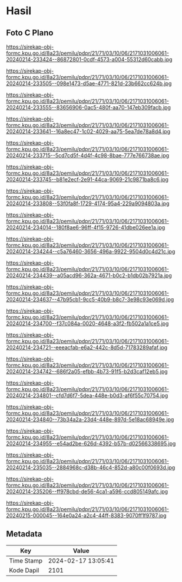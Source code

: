 # Hasil

## Foto C Plano

https://sirekap-obj-formc.kpu.go.id/8a23/pemilu/pdpr/21/71/03/10/06/2171031006061-20240214-233424--86872801-0cdf-4573-a004-55312d60cabb.jpg

https://sirekap-obj-formc.kpu.go.id/8a23/pemilu/pdpr/21/71/03/10/06/2171031006061-20240214-233505--098e1473-d5ae-4771-821d-23b662cc624b.jpg

https://sirekap-obj-formc.kpu.go.id/8a23/pemilu/pdpr/21/71/03/10/06/2171031006061-20240214-233555--83656906-0ac5-480f-aa70-147eb309facb.jpg

https://sirekap-obj-formc.kpu.go.id/8a23/pemilu/pdpr/21/71/03/10/06/2171031006061-20240214-233641--16a8ec47-1c02-4029-aa75-5ea7de78a8d4.jpg

https://sirekap-obj-formc.kpu.go.id/8a23/pemilu/pdpr/21/71/03/10/06/2171031006061-20240214-233715--5cd7cd5f-4d4f-4c98-8bae-777e766738ae.jpg

https://sirekap-obj-formc.kpu.go.id/8a23/pemilu/pdpr/21/71/03/10/06/2171031006061-20240214-233745--b81e2ecf-2e91-44ca-9069-21c9871ba8c6.jpg

https://sirekap-obj-formc.kpu.go.id/8a23/pemilu/pdpr/21/71/03/10/06/2171031006061-20240214-233808--53f0fa8f-1729-4174-95a4-229a9094803a.jpg

https://sirekap-obj-formc.kpu.go.id/8a23/pemilu/pdpr/21/71/03/10/06/2171031006061-20240214-234014--180f8ae6-96ff-4f15-9726-41dbe026ee1a.jpg

https://sirekap-obj-formc.kpu.go.id/8a23/pemilu/pdpr/21/71/03/10/06/2171031006061-20240214-234244--c5a76460-3656-496a-9922-9504d0c4d21c.jpg

https://sirekap-obj-formc.kpu.go.id/8a23/pemilu/pdpr/21/71/03/10/06/2171031006061-20240214-234439--a05acd96-362a-4671-b0c2-b1db02b7921a.jpg

https://sirekap-obj-formc.kpu.go.id/8a23/pemilu/pdpr/21/71/03/10/06/2171031006061-20240214-234637--47b95cb1-9cc5-40b9-b8c7-3e98c93e069d.jpg

https://sirekap-obj-formc.kpu.go.id/8a23/pemilu/pdpr/21/71/03/10/06/2171031006061-20240214-234700--f37c084a-0020-4648-a3f2-fb502a1a1ce5.jpg

https://sirekap-obj-formc.kpu.go.id/8a23/pemilu/pdpr/21/71/03/10/06/2171031006061-20240214-234721--eeeacfab-e6a2-442c-8d5d-71783289afaf.jpg

https://sirekap-obj-formc.kpu.go.id/8a23/pemilu/pdpr/21/71/03/10/06/2171031006061-20240214-234742--686f2a05-efbb-4b73-91f5-b2d3caf12eb5.jpg

https://sirekap-obj-formc.kpu.go.id/8a23/pemilu/pdpr/21/71/03/10/06/2171031006061-20240214-234801--cfd7d6f7-5dea-448e-b0d3-af6f55c70754.jpg

https://sirekap-obj-formc.kpu.go.id/8a23/pemilu/pdpr/21/71/03/10/06/2171031006061-20240214-234840--73b34a2a-23d4-448e-897d-5e18ac68949e.jpg

https://sirekap-obj-formc.kpu.go.id/8a23/pemilu/pdpr/21/71/03/10/06/2171031006061-20240214-234955--e54ad2be-626d-4392-b57b-d02566338695.jpg

https://sirekap-obj-formc.kpu.go.id/8a23/pemilu/pdpr/21/71/03/10/06/2171031006061-20240214-235035--2884968c-d38b-46c4-852d-a80c00f0693d.jpg

https://sirekap-obj-formc.kpu.go.id/8a23/pemilu/pdpr/21/71/03/10/06/2171031006061-20240214-235206--ff978cbd-de56-4ca1-a596-ccd805149afc.jpg

https://sirekap-obj-formc.kpu.go.id/8a23/pemilu/pdpr/21/71/03/10/06/2171031006061-20240215-000045--164e0a24-a2c4-44ff-8383-9070ff1f9787.jpg


## Metadata

| Key        | Value               |
| ---------- | ------------------- |
| Time Stamp | 2024-02-17 13:05:41 |
| Kode Dapil | 2101                |



